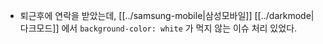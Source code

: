 - 퇴근후에 연락을 받았는데, [[../samsung-mobile|삼성모바일]] [[../darkmode|다크모드]] 에서 `background-color: white` 가 먹지 않는 이슈 처리 있었다.
